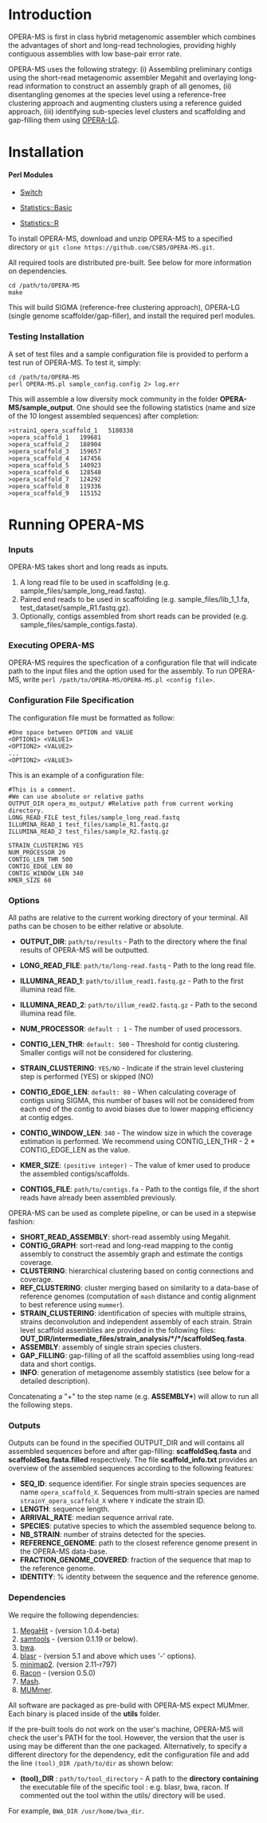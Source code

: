 # Introduction 
OPERA-MS is first in class hybrid metagenomic assembler which combines the advantages of short and long-read technologies, providing highly contiguous assemblies with low base-pair error rate.

OPERA-MS uses the following strategy: (i) Assembling preliminary contigs using the short-read metagenomic assembler Megahit and overlaying long-read information to construct an assembly graph of all genomes, (ii) disentangling genomes at the species level using a reference-free clustering approach and augmenting clusters using a reference guided approach, (iii) identifying sub-species level clusters and scaffolding and gap-filling them using [OPERA-LG](https://github.com/CSB5/OPERA-MS/tree/master/OPERA-LG). 

# Installation

#### Perl Modules
- [Switch](http://search.cpan.org/~chorny/Switch-2.17/Switch.pm)

- [Statistics::Basic](http://search.cpan.org/~jettero/Statistics-Basic-1.6611/lib/Statistics/Basic.pod)

- [Statistics::R](https://metacpan.org/pod/Statistics::R)

To install OPERA-MS, download and unzip OPERA-MS to a specified directory or `git clone https://github.com/CSB5/OPERA-MS.git`.

All required tools are distributed pre-built. See below for more information on dependencies.

~~~~
cd /path/to/OPERA-MS
make
~~~~

This will build SIGMA (reference-free clustering approach), OPERA-LG (single genome scaffolder/gap-filler), and install the required perl modules.

### Testing Installation

A set of test files and a sample configuration file is provided to perform a test run of OPERA-MS. To test it, simply: 
~~~~
cd /path/to/OPERA-MS
perl OPERA-MS.pl sample_config.config 2> log.err
~~~~
This will assemble a low diversity mock community in the folder __OPERA-MS/sample_output__. One should see the following statistics (name and size of the 10 longest assembled sequences) after completion:

~~~~
>strain1_opera_scaffold_1	5180338
>opera_scaffold_1	199681
>opera_scaffold_2	188904
>opera_scaffold_3	159657
>opera_scaffold_4	147456
>opera_scaffold_5	140923
>opera_scaffold_6	128548
>opera_scaffold_7	124292
>opera_scaffold_8	119336
>opera_scaffold_9	115152
~~~~

# Running OPERA-MS

### Inputs
OPERA-MS takes short and long reads as inputs.

1) A long read file to be used in scaffolding (e.g. sample_files/sample_long_read.fastq).
2) Paired end reads to be used in scaffolding (e.g. sample_files/lib_1_1.fa, test_dataset/sample_R1.fastq.gz).
3) Optionally, contigs assembled from short reads can be provided (e.g. sample_files/sample_contigs.fasta).

### Executing OPERA-MS

OPERA-MS requires the specfication of a configuration file that will indicate path to the input files and the option used for the assembly. To run OPERA-MS, write `perl /path/to/OPERA-MS/OPERA-MS.pl <config file>`. 

### Configuration File Specification

The configuration file must be formatted as follow:

~~~~
#One space between OPTION and VALUE
<OPTION1> <VALUE1> 
<OPTION2> <VALUE2>
...
<OPTION2> <VALUE3>
~~~~

This is an example of a configuration file:

~~~~
#This is a comment. 
#We can use absolute or relative paths
OUTPUT_DIR opera_ms_output/ #Relative path from current working directory.
LONG_READ_FILE test_files/sample_long_read.fastq
ILLUMINA_READ_1 test_files/sample_R1.fastq.gz
ILLUMINA_READ_2 test_files/sample_R2.fastq.gz

STRAIN_CLUSTERING YES
NUM_PROCESSOR 20
CONTIG_LEN_THR 500
CONTIG_EDGE_LEN 80
CONTIG_WINDOW_LEN 340
KMER_SIZE 60
~~~~

### Options 
All paths are relative to the current working directory of your terminal. All paths can be chosen to be either relative or absolute.

- **OUTPUT_DIR**: `path/to/results` - Path to the directory where the final results of OPERA-MS will be outputted.

- **LONG_READ_FILE**: `path/to/long-read.fastq` - Path to the long read file.

- **ILLUMINA_READ_1**: `path/to/illum_read1.fastq.gz` - Path to the first illumina read file.

- **ILLUMINA_READ_2**: `path/to/illum_read2.fastq.gz` - Path to the second illumina read file.

- **NUM_PROCESSOR**: `default : 1` - The number of used processors.

- **CONTIG_LEN_THR**: `default: 500` - Threshold for contig clustering. Smaller contigs will not be considered for clustering.

- **STRAIN_CLUSTERING**: `YES/NO` - Indicate if the strain level clustering step is performed (YES) or skipped (NO) 

- **CONTIG_EDGE_LEN**: `default: 80` - When calculating coverage of contigs using SIGMA, this number of bases will not be considered from each end of the contig to avoid biases due to lower mapping efficiency at contig edges. 

- **CONTIG_WINDOW_LEN**: `340` - The window size in which the coverage estimation is performed. We recommend using CONTIG_LEN_THR - 2 * CONTIG_EDGE_LEN as the value.

- **KMER_SIZE**: `(positive integer)` - The value of kmer used to produce the assembled contigs/scaffolds.

- **CONTIGS_FILE**: `path/to/contigs.fa` - Path to the contigs file, if the short reads have already been assembled previously.

OPERA-MS can be used as complete pipeline, or can be used in a stepwise fashion:
- **SHORT_READ_ASSEMBLY**: short-read assembly using Megahit.
- **CONTIG_GRAPH**: sort-read and long-read mapping to the contig assembly to construct the assembly graph and estimate the contigs coverage.
- **CLUSTERING**: hierarchical clustering based on contig connections and coverage.
- **REF_CLUSTERING**: cluster merging based on similarity to a data-base of reference genomes (computation of `mash` distance and contig alignment to best reference using `mummer`).
- **STRAIN_CLUSTERING**: identification of species with multiple strains, strains deconvolution and independent assembly of each strain. Strain level scaffold assemblies are provided in the following files: __OUT_DIR/intermediate_files/strain_analysis/\*/\*/scaffoldSeq.fasta__.
- **ASSEMBLY**: assembly of single strain species clusters.
- **GAP_FILLING**: gap-filling of all the scaffold assemblies using long-read data and short contigs.
- **INFO**: generation of metagenome assembly statistics (see below for a detailed description).

Concatenating a "+" to the step name (e.g. **ASSEMBLY+**) will allow to run all the following steps.

### Outputs

Outputs can be found in the specified OUTPUT_DIR and will contains all assembled sequences before  and after gap-filling: __scaffoldSeq.fasta__ and __scaffoldSeq.fasta.filled__ respectively.
The file __scaffold_info.txt__ provides an overview of the assembled sequences according to the following features:
- **SEQ_ID**: sequence identifier. For single strain species sequences are name `opera_scaffold_X`. Sequences from multi-strain species are named `strainY_opera_scaffold_X` where `Y` indicate the strain ID.
- **LENGTH**: sequence length.
- **ARRIVAL_RATE**: median sequence arrival rate.
- **SPECIES**: putative species to which the assembled sequence belong to.
- **NB_STRAIN**: number of strains detected for the species.
- **REFERENCE_GENOME**: path to the closest reference genome present in the OPERA-MS data-base.
- **FRACTION_GENOME_COVERED**: fraction of the sequence that map to the reference genome.
- **IDENTITY**: % identity between the sequence and the reference genome.

### Dependencies

We require the following dependencies:

1) [MegaHit](https://github.com/voutcn/megahit) - (version 1.0.4-beta)
2) [samtools](https://github.com/samtools/samtools) - (version 0.1.19 or below).
3) [bwa](https://github.com/lh3/bwa).
4) [blasr](https://github.com/PacificBiosciences/blasr) - (version 5.1 and above which uses '-' options).
5) [minimap2]( https://github.com/lh3/minimap2). (version 2.11-r797)
6) [Racon](https://github.com/isovic/racon) - (version 0.5.0)
7) [Mash](https://github.com/marbl/Mash).
8) [MUMmer](http://mummer.sourceforge.net/).

All software are packaged as pre-build with OPERA-MS expect MUMmer. Each binary is placed inside of the __utils__ folder.

If the pre-built tools do not work on the user's machine, OPERA-MS will check the user's PATH for the tool. However, the version that the user is using may be different than the one packaged. Alternatively, to specify a different directory for the dependency, edit the configuration file and add the line `(tool)_DIR /path/to/dir` as shown below:

- **(tool)_DIR** : `path/to/tool_directory` - A path to the __directory containing__ the executable file of the specific tool : e.g. blasr, bwa, racon. If commented out the tool within the utils/ directory will be used. 

For example, `BWA_DIR /usr/home/bwa_dir`.
